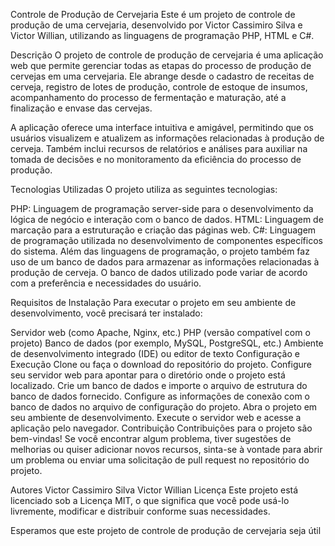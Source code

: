 Controle de Produção de Cervejaria
Este é um projeto de controle de produção de uma cervejaria, desenvolvido por Victor Cassimiro Silva e Victor Willian, utilizando as linguagens de programação PHP, HTML e C#.

Descrição
O projeto de controle de produção de cervejaria é uma aplicação web que permite gerenciar todas as etapas do processo de produção de cervejas em uma cervejaria. Ele abrange desde o cadastro de receitas de cerveja, registro de lotes de produção, controle de estoque de insumos, acompanhamento do processo de fermentação e maturação, até a finalização e envase das cervejas.

A aplicação oferece uma interface intuitiva e amigável, permitindo que os usuários visualizem e atualizem as informações relacionadas à produção de cerveja. Também inclui recursos de relatórios e análises para auxiliar na tomada de decisões e no monitoramento da eficiência do processo de produção.

Tecnologias Utilizadas
O projeto utiliza as seguintes tecnologias:

PHP: Linguagem de programação server-side para o desenvolvimento da lógica de negócio e interação com o banco de dados.
HTML: Linguagem de marcação para a estruturação e criação das páginas web.
C#: Linguagem de programação utilizada no desenvolvimento de componentes específicos do sistema.
Além das linguagens de programação, o projeto também faz uso de um banco de dados para armazenar as informações relacionadas à produção de cerveja. O banco de dados utilizado pode variar de acordo com a preferência e necessidades do usuário.

Requisitos de Instalação
Para executar o projeto em seu ambiente de desenvolvimento, você precisará ter instalado:

Servidor web (como Apache, Nginx, etc.)
PHP (versão compatível com o projeto)
Banco de dados (por exemplo, MySQL, PostgreSQL, etc.)
Ambiente de desenvolvimento integrado (IDE) ou editor de texto
Configuração e Execução
Clone ou faça o download do repositório do projeto.
Configure seu servidor web para apontar para o diretório onde o projeto está localizado.
Crie um banco de dados e importe o arquivo de estrutura do banco de dados fornecido.
Configure as informações de conexão com o banco de dados no arquivo de configuração do projeto.
Abra o projeto em seu ambiente de desenvolvimento.
Execute o servidor web e acesse a aplicação pelo navegador.
Contribuição
Contribuições para o projeto são bem-vindas! Se você encontrar algum problema, tiver sugestões de melhorias ou quiser adicionar novos recursos, sinta-se à vontade para abrir um problema ou enviar uma solicitação de pull request no repositório do projeto.

Autores
Victor Cassimiro Silva
Victor Willian
Licença
Este projeto está licenciado sob a Licença MIT, o que significa que você pode usá-lo livremente, modificar e distribuir conforme suas necessidades.

Esperamos que este projeto de controle de produção de cervejaria seja útil

